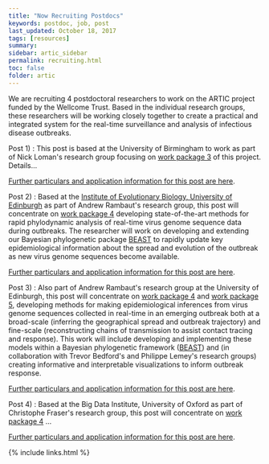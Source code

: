 ```yaml
---
title: "Now Recruiting Postdocs"
keywords: postdoc, job, post
last_updated: October 18, 2017
tags: [resources]
summary:
sidebar: artic_sidebar
permalink: recruiting.html
toc: false 
folder: artic
---
```

           
We are recruiting 4 postdoctoral researchers to work on the ARTIC project funded by the Wellcome Trust. 
Based in the individual research groups, these researchers will be working closely together to create a practical and integrated system for the real-time surveillance and analysis of infectious disease outbreaks.
                     
Post 1) 
: This post is based at the University of Birmingham to work as part of Nick Loman's research group focusing on [work package 3](wp3_bioinformatics) of this project. Details... 

[Further particulars and application information for this post are here](url).

Post 2)
: Based at the [Institute of Evolutionary Biology, University of Edinburgh](https://www.ed.ac.uk/biology/evolutionary-biology) as part of Andrew Rambaut's research group, this post will concentrate on [work package 4](wp4_phylogenetics) developing state-of-the-art methods for rapid phylodynamic analysis of real-time virus genome sequence data during outbreaks. 
The researcher will work on developing and extending our Bayesian phylogenetic package [BEAST](http://beast.community) to rapidly update key epidemiological information about the spread and evolution of the outbreak as new virus genome sequences become available.
 
[Further particulars and application information for this post are here](url).
           
Post 3)
: Also part of Andrew Rambaut's research group at the University of Edinburgh, this post will concentrate on [work package 4](wp4_phylogenetics) and [work package 5](wp5-viz-and-comms), developing methods for making epidemiological inferences from virus genome sequences collected in real-time in an emerging outbreak both at a broad-scale (inferring the geographical spread and outbreak trajectory) and fine-scale (reconstructing chains of transmission to assist contact tracing and response). This work will include developing and implementing these models within a Bayesian phylogenetic framework ([BEAST](http://beast.community)) and (in collaboration with Trevor Bedford's and Philippe Lemey's research groups) creating informative and interpretable visualizations to inform outbreak response.
        
[Further particulars and application information for this post are here](url).
           
Post 4)
: Based at the Big Data Institute, University of Oxford as part of Christophe Fraser's research group, this post will concentrate on [work package 4](wp4_phylogenetics) ...  

[Further particulars and application information for this post are here](url).
           
{% include links.html %}
